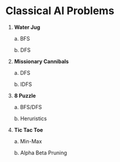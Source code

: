 # Classical AI Problems
1. **Water Jug**

    a. BFS

    b. DFS

2. **Missionary Cannibals**

    a. DFS

    b. IDFS

3. **8 Puzzle**

    a. BFS/DFS

    b. Heruristics

4. **Tic Tac Toe**

    a. Min-Max

    b. Alpha Beta Pruning